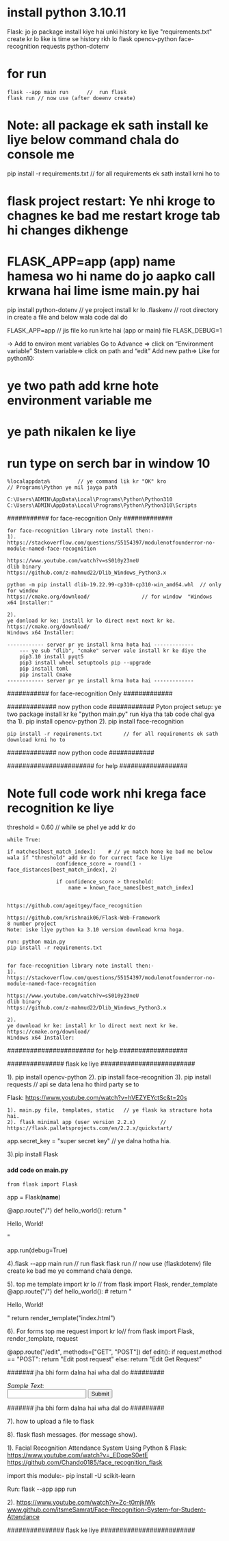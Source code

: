 
# install python  3.10.11
Flask: jo jo package install kiye hai unki history ke liye  "requirements.txt" create kr lo
like is time se history rkh lo 
flask
opencv-python
face-recognition
requests 
python-dotenv

# for run 
    flask --app main run      //  run flask
    flask run // now use (after doeenv create)

# Note: all package ek sath install ke liye below command chala do console me
pip install -r requirements.txt       // for all requirements ek sath install krni ho to





# flask project restart:   Ye nhi kroge to chagnes ke bad me restart kroge tab hi changes dikhenge
# FLASK_APP=app (app) name hamesa wo hi name do jo aapko call krwana hai lime isme main.py hai
pip install python-dotenv  // ye project install kr lo
.flaskenv                  // root directory in create a file and below wala code dal do
	
FLASK_APP=app  // jis file ko run krte hai (app or main) file
FLASK_DEBUG=1




-> Add to environ ment variables
    Go to Advance => click on “Environment variable”
    Ststem variable=> click on path and “edit”
    Add new path=> Like for python10:
# ye two path add krne hote environment variable me
# ye path nikalen ke liye 
# run type on serch bar in window 10 
    %localappdata%         // ye command lik kr "OK" kro
    // Programs\Python ye mil jayga path

    C:\Users\ADMIN\AppData\Local\Programs\Python\Python310
    C:\Users\ADMIN\AppData\Local\Programs\Python\Python310\Scripts



########### for face-recognition Only ############# 

    for face-recognition library note install then:-
    1).
    https://stackoverflow.com/questions/55154397/modulenotfounderror-no-module-named-face-recognition

    https://www.youtube.com/watch?v=sS010y23neU
    dlib binary
    https://github.com/z-mahmud22/Dlib_Windows_Python3.x

    python -m pip install dlib-19.22.99-cp310-cp310-win_amd64.whl  // only for window
    https://cmake.org/download/                 // for window  "Windows x64 Installer:"

    2). 
    ye donload kr ke: install kr lo direct next next kr ke.
    https://cmake.org/download/
    Windows x64 Installer:

    ------------ server pr ye install krna hota hai -------------
        --- ye sub "dlib", "cmake" server vale install kr ke diye the
        pip3.10 install pyqt5
        pip3 install wheel setuptools pip --upgrade
        pip install toml
        pip install Cmake
    ------------ server pr ye install krna hota hai -------------

########### for face-recognition Only ############# 






############# now python code ############
    Pyton project setup:  ye two package install kr ke "python main.py" run kiya tha tab code chal gya tha
    1). pip install opencv-python
    2). pip install face-recognition

    pip install -r requirements.txt       // for all requirements ek sath download krni ho to
############# now python code ############






####################### for help ##################
# Note full code work nhi krega face recognition ke liye 
threshold = 0.60           // while se phel ye add kr do

    while True:

    if matches[best_match_index]:    # // ye match hone ke bad me below wala if "threshold" add kr do for currect face ke liye
                    confidence_score = round(1 - face_distances[best_match_index], 2)
                    
                    if confidence_score > threshold:
                        name = known_face_names[best_match_index]


    https://github.com/ageitgey/face_recognition

    https://github.com/krishnaik06/Flask-Web-Framework
    8 number project
    Note: iske liye python ka 3.10 version download krna hoga.

    run: python main.py
    pip install -r requirements.txt


    for face-recognition library note install then:-
    1).
    https://stackoverflow.com/questions/55154397/modulenotfounderror-no-module-named-face-recognition

    https://www.youtube.com/watch?v=sS010y23neU
    dlib binary
    https://github.com/z-mahmud22/Dlib_Windows_Python3.x

    2). 
    ye download kr ke: install kr lo direct next next kr ke.
    https://cmake.org/download/
    Windows x64 Installer:
####################### for help ##################







############### flask ke liye #########################
    
1). pip install opencv-python
2). pip install face-recognition
3). pip install requests        // api se data lena ho third party se to 

Flask: https://www.youtube.com/watch?v=hVEZYEYctSc&t=20s

	1). main.py file, templates, static   // ye flask ka stracture hota hai.
	2). flask minimal app (user version 2.2.x)        // https://flask.palletsprojects.com/en/2.2.x/quickstart/

app.secret_key = "super secret key"      // ye dalna hotha hia.

3).pip install Flask
#### add code on main.py 
	from flask import Flask

app = Flask(__name__)

@app.route("/")
def hello_world():
    return "<p>Hello, World!</p>"


app.run(debug=True)

4).flask --app main run      //  run flask
    flask run // now use  (flaskdotenv) file create ke bad me ye command chala denge.

5). top me template import kr lo // from flask import Flask, render_template
	@app.route("/")
	def hello_world():
	    # return "<p>Hello, World!</p>"
	    return render_template("index.html")


6). For forms  top me request import kr lo// from flask import Flask, render_template, request 

@app.route("/edit", methods=["GET", "POST"])
def edit():
    if request.method == "POST":
        return "Edit post request"
    else:
        return "Edit Get Request"


####### jha bhi form dalna hai wha dal do #########
	<form action="{{url_for('edit')}}" method="post">
            <label for="enter_value">*Sample Text*:</label><br>
            <input type="text" name="enter_value">
            <input type="submit" value="Submit">
        </form>
####### jha bhi form dalna hai wha dal do #########



7). how to upload a file to flask
	
8). flask flash messages. (for message show).



1). 
Facial Recognition Attendance System Using Python & Flask: 
https://www.youtube.com/watch?v=_EDoqeS0etE
https://github.com/Chando0185/face_recognition_flask

import this module:-
pip install -U scikit-learn

Run: flask --app app run 

2). https://www.youtube.com/watch?v=Zc-t0mjkiWk
www.github.com/itsmeSamrat/Face-Recognition-System-for-Student-Attendance


############### flask ke liye #########################
